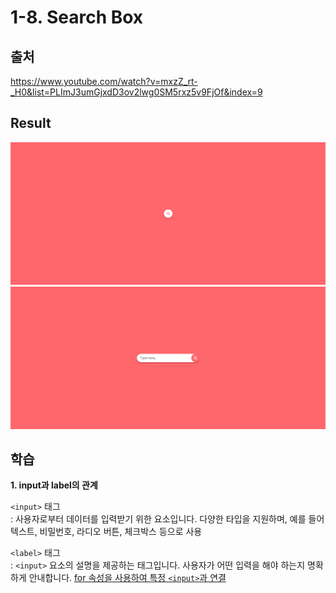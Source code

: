 # 1-8. Search Box

## 출처

https://www.youtube.com/watch?v=mxzZ_rt-_H0&list=PLImJ3umGjxdD3ov2lwg0SM5rxz5v9FjOf&index=9

## Result

<img src="result.png">
<img src="result2.png">

## 학습

**1. input과 label의 관계**

`<input>` 태그  
: 사용자로부터 데이터를 입력받기 위한 요소입니다. 다양한 타입을 지원하며, 예를 들어 텍스트, 비밀번호, 라디오 버튼, 체크박스 등으로 사용

`<label>` 태그  
: `<input>` 요소의 설명을 제공하는 태그입니다. 사용자가 어떤 입력을 해야 하는지 명확하게 안내합니다. <u>for 속성을 사용하여 특정 `<input>`과 연결</u>
